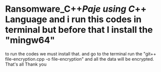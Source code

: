 # Ransomware_C++_Paje using C_++ Language and i run this codes in terminal but before that I install the "mingw64"
 to run the codes we must install that. and go to the terminal run the "git++ file-encryption.cpp -o file-encryption"
 and all the data will be encrypted. That's all Thank you

